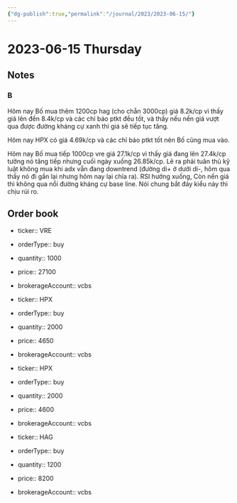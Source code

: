 ```yaml
---
{"dg-publish":true,"permalink":"/journal/2023/2023-06-15/"}
---
```


# 2023-06-15 Thursday

## Notes

### B

Hôm nay Bố mua thêm 1200cp hag (cho chẵn 3000cp) giá 8.2k/cp vì thấy giá lên đến 8.4k/cp và các chỉ báo ptkt đều tốt, và thấy nếu nến giá vượt qua được đường kháng cự xanh thì giá sẽ tiếp tục tăng.

Hôm nay HPX có giá 4.69k/cp và các chỉ báo ptkt tốt nên Bố cũng mua vào.

Hôm nay Bố mua tiếp 1000cp vre giá 27.1k/cp vì thấy giá đang lên 27.4k/cp tưởng nó tăng tiếp nhưng cuối ngày xuống 26.85k/cp. Lẽ ra phải tuân thủ kỹ luật không mua khi adx vẫn đang downtrend (đường di+ ở dưới di-, hôm qua thấy nó đi gần lại nhưng hôm nay lại chỉa ra). RSI hướng xuống, Còn nến giá thì không qua nổi đường kháng cự base line. Nói chung bắt đáy kiểu này thì chịu rủi ro.

## Order book

- ticker:: VRE
- orderType:: buy
- quantity:: 1000
- price:: 27100
- brokerageAccount:: vcbs

- ticker:: HPX
- orderType:: buy
- quantity:: 2000
- price:: 4650
- brokerageAccount:: vcbs

- ticker:: HPX
- orderType:: buy
- quantity:: 2000
- price:: 4600
- brokerageAccount:: vcbs

- ticker:: HAG
- orderType:: buy
- quantity:: 1200
- price:: 8200
- brokerageAccount:: vcbs
